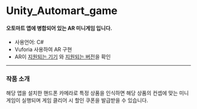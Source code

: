 # Unity_Automart_game
#### 오토마트 앱에 병합되어 있는 AR 미니게임 입니다.

* 사용언어: C#
* Vuforia 사용하여 AR 구현
* AR이 [지원되는 기기](https://library.vuforia.com/content/vuforia-library/en/platform-support/vuforia-engine-recommended-devices.html) 와 [지원되는 버전](https://library.vuforia.com/content/vuforia-library/en/platform-support/supported-versions.html)을 확인

-----
### 작품 소개
해당 앱을 설치한 핸드폰 카메라로 특정 상품을 인식하면 해당 상품의 컨셉에 맞는 미니 게임이 실행되며
게임 클리어 시 할인 쿠폰을 발급받을 수 있습니다.
